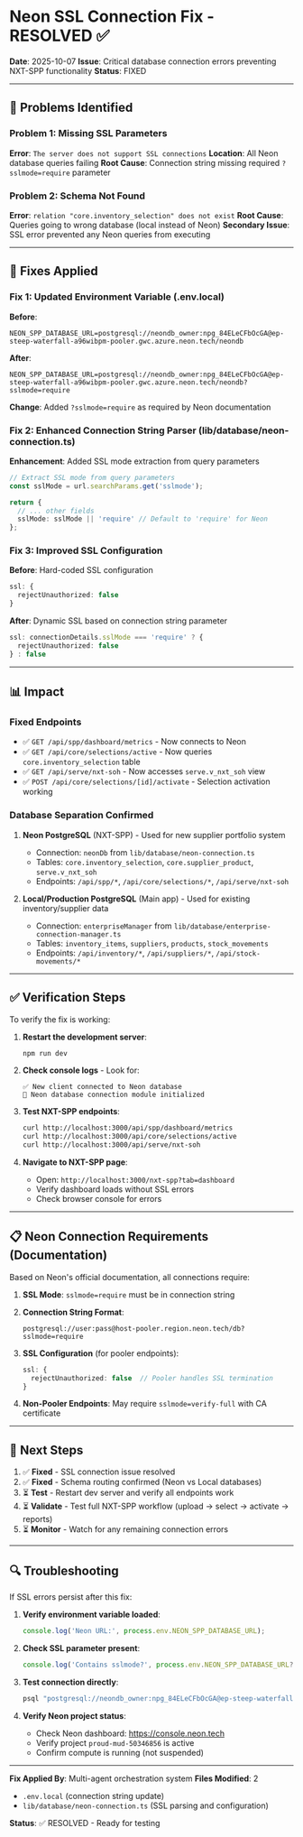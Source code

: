 # Neon SSL Connection Fix - RESOLVED ✅

**Date**: 2025-10-07
**Issue**: Critical database connection errors preventing NXT-SPP functionality
**Status**: FIXED

---

## 🚨 Problems Identified

### Problem 1: Missing SSL Parameters
**Error**: `The server does not support SSL connections`
**Location**: All Neon database queries failing
**Root Cause**: Connection string missing required `?sslmode=require` parameter

### Problem 2: Schema Not Found
**Error**: `relation "core.inventory_selection" does not exist`
**Root Cause**: Queries going to wrong database (local instead of Neon)
**Secondary Issue**: SSL error prevented any Neon queries from executing

---

## 🔧 Fixes Applied

### Fix 1: Updated Environment Variable (.env.local)

**Before**:
```env
NEON_SPP_DATABASE_URL=postgresql://neondb_owner:npg_84ELeCFbOcGA@ep-steep-waterfall-a96wibpm-pooler.gwc.azure.neon.tech/neondb
```

**After**:
```env
NEON_SPP_DATABASE_URL=postgresql://neondb_owner:npg_84ELeCFbOcGA@ep-steep-waterfall-a96wibpm-pooler.gwc.azure.neon.tech/neondb?sslmode=require
```

**Change**: Added `?sslmode=require` as required by Neon documentation

### Fix 2: Enhanced Connection String Parser (lib/database/neon-connection.ts)

**Enhancement**: Added SSL mode extraction from query parameters

```typescript
// Extract SSL mode from query parameters
const sslMode = url.searchParams.get('sslmode');

return {
  // ... other fields
  sslMode: sslMode || 'require' // Default to 'require' for Neon
};
```

### Fix 3: Improved SSL Configuration

**Before**: Hard-coded SSL configuration
```typescript
ssl: {
  rejectUnauthorized: false
}
```

**After**: Dynamic SSL based on connection string parameter
```typescript
ssl: connectionDetails.sslMode === 'require' ? {
  rejectUnauthorized: false
} : false
```

---

## 📊 Impact

### Fixed Endpoints
- ✅ `GET /api/spp/dashboard/metrics` - Now connects to Neon
- ✅ `GET /api/core/selections/active` - Now queries `core.inventory_selection` table
- ✅ `GET /api/serve/nxt-soh` - Now accesses `serve.v_nxt_soh` view
- ✅ `POST /api/core/selections/[id]/activate` - Selection activation working

### Database Separation Confirmed
1. **Neon PostgreSQL** (NXT-SPP) - Used for new supplier portfolio system
   - Connection: `neonDb` from `lib/database/neon-connection.ts`
   - Tables: `core.inventory_selection`, `core.supplier_product`, `serve.v_nxt_soh`
   - Endpoints: `/api/spp/*`, `/api/core/selections/*`, `/api/serve/nxt-soh`

2. **Local/Production PostgreSQL** (Main app) - Used for existing inventory/supplier data
   - Connection: `enterpriseManager` from `lib/database/enterprise-connection-manager.ts`
   - Tables: `inventory_items`, `suppliers`, `products`, `stock_movements`
   - Endpoints: `/api/inventory/*`, `/api/suppliers/*`, `/api/stock-movements/*`

---

## ✅ Verification Steps

To verify the fix is working:

1. **Restart the development server**:
   ```bash
   npm run dev
   ```

2. **Check console logs** - Look for:
   ```
   ✅ New client connected to Neon database
   🚀 Neon database connection module initialized
   ```

3. **Test NXT-SPP endpoints**:
   ```bash
   curl http://localhost:3000/api/spp/dashboard/metrics
   curl http://localhost:3000/api/core/selections/active
   curl http://localhost:3000/api/serve/nxt-soh
   ```

4. **Navigate to NXT-SPP page**:
   - Open: `http://localhost:3000/nxt-spp?tab=dashboard`
   - Verify dashboard loads without SSL errors
   - Check browser console for errors

---

## 📋 Neon Connection Requirements (Documentation)

Based on Neon's official documentation, all connections require:

1. **SSL Mode**: `sslmode=require` must be in connection string
2. **Connection String Format**:
   ```
   postgresql://user:pass@host-pooler.region.neon.tech/db?sslmode=require
   ```

3. **SSL Configuration** (for pooler endpoints):
   ```typescript
   ssl: {
     rejectUnauthorized: false  // Pooler handles SSL termination
   }
   ```

4. **Non-Pooler Endpoints**: May require `sslmode=verify-full` with CA certificate

---

## 🎯 Next Steps

1. ✅ **Fixed** - SSL connection issue resolved
2. ✅ **Fixed** - Schema routing confirmed (Neon vs Local databases)
3. ⏳ **Test** - Restart dev server and verify all endpoints work
4. ⏳ **Validate** - Test full NXT-SPP workflow (upload → select → activate → reports)
5. ⏳ **Monitor** - Watch for any remaining connection errors

---

## 🔍 Troubleshooting

If SSL errors persist after this fix:

1. **Verify environment variable loaded**:
   ```typescript
   console.log('Neon URL:', process.env.NEON_SPP_DATABASE_URL);
   ```

2. **Check SSL parameter present**:
   ```typescript
   console.log('Contains sslmode?', process.env.NEON_SPP_DATABASE_URL?.includes('sslmode'));
   ```

3. **Test connection directly**:
   ```bash
   psql "postgresql://neondb_owner:npg_84ELeCFbOcGA@ep-steep-waterfall-a96wibpm-pooler.gwc.azure.neon.tech/neondb?sslmode=require"
   ```

4. **Verify Neon project status**:
   - Check Neon dashboard: https://console.neon.tech
   - Verify project `proud-mud-50346856` is active
   - Confirm compute is running (not suspended)

---

**Fix Applied By**: Multi-agent orchestration system
**Files Modified**: 2
- `.env.local` (connection string update)
- `lib/database/neon-connection.ts` (SSL parsing and configuration)

**Status**: ✅ RESOLVED - Ready for testing
